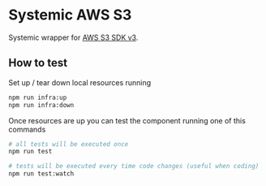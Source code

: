 # Systemic AWS S3

Systemic wrapper for [AWS S3 SDK v3](https://docs.aws.amazon.com/AWSJavaScriptSDK/v3/latest/index.html).
## How to test

Set up / tear down local resources running

```bash
npm run infra:up
npm run infra:down
```

Once resources are up you can test the component running one of this commands

```bash
# all tests will be executed once
npm run test

# tests will be executed every time code changes (useful when coding)
npm run test:watch
```

